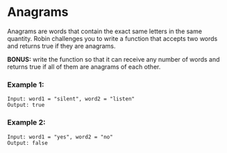 # Anagrams

Anagrams are words that contain the exact same letters in the same quantity. Robin challenges you to write a function that accepts two words and returns true if they are anagrams.

**BONUS:** write the function so that it can receive any number of words and returns true if all of them are anagrams of each other.

### Example 1:
```shell
Input: word1 = "silent", word2 = "listen"
Output: true
```

### Example 2:
```shell
Input: word1 = "yes", word2 = "no"
Output: false
```
